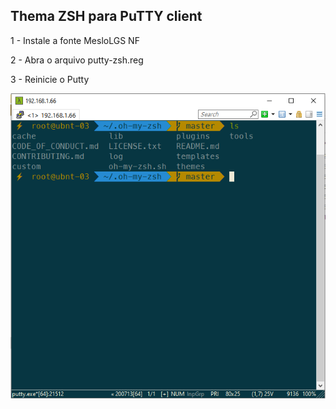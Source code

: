 ## Thema ZSH para PuTTY client

1 - Instale a fonte MesloLGS NF

2 - Abra o arquivo putty-zsh.reg

3 - Reinicie o Putty

![screenshot Putty](https://raw.githubusercontent.com/ugleiton/PuTTY-ZSH-Theme/master/Screenshot.png)
